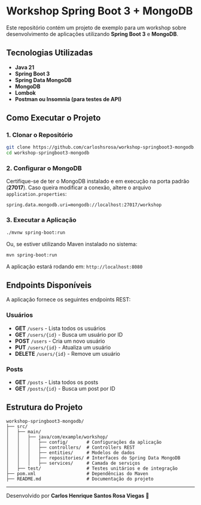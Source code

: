 # Workshop Spring Boot 3 + MongoDB

Este repositório contém um projeto de exemplo para um workshop sobre desenvolvimento de aplicações utilizando **Spring Boot 3** e **MongoDB**.

## Tecnologias Utilizadas

- **Java 21**
- **Spring Boot 3**
- **Spring Data MongoDB**
- **MongoDB**
- **Lombok**
- **Postman ou Insomnia (para testes de API)**

## Como Executar o Projeto

### 1. Clonar o Repositório
```bash
git clone https://github.com/carloshsrosa/workshop-springboot3-mongodb.git
cd workshop-springboot3-mongodb
```

### 2. Configurar o MongoDB
Certifique-se de ter o MongoDB instalado e em execução na porta padrão (**27017**). Caso queira modificar a conexão, altere o arquivo `application.properties`:
```properties
spring.data.mongodb.uri=mongodb://localhost:27017/workshop
```

### 3. Executar a Aplicação
```bash
./mvnw spring-boot:run
```
Ou, se estiver utilizando Maven instalado no sistema:
```bash
mvn spring-boot:run
```

A aplicação estará rodando em: `http://localhost:8080`

## Endpoints Disponíveis

A aplicação fornece os seguintes endpoints REST:

### Usuários
- **GET** `/users` - Lista todos os usuários
- **GET** `/users/{id}` - Busca um usuário por ID
- **POST** `/users` - Cria um novo usuário
- **PUT** `/users/{id}` - Atualiza um usuário
- **DELETE** `/users/{id}` - Remove um usuário

### Posts
- **GET** `/posts` - Lista todos os posts
- **GET** `/posts/{id}` - Busca um post por ID

## Estrutura do Projeto
```
workshop-springboot3-mongodb/
├── src/
│   ├── main/
│   │   ├── java/com/example/workshop/
│   │   │   ├── config/       # Configurações da aplicação
│   │   │   ├── controllers/  # Controllers REST
│   │   │   ├── entities/     # Modelos de dados
│   │   │   ├── repositories/ # Interfaces do Spring Data MongoDB
│   │   │   ├── services/     # Camada de serviços
│   ├── test/                 # Testes unitários e de integração
├── pom.xml                   # Dependências do Maven
├── README.md                 # Documentação do projeto
```

---
Desenvolvido por **Carlos Henrique Santos Rosa Viegas** 🚀

